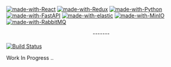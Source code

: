 [![made-with-React](https://img.shields.io/badge/Built%20with-React-blue)](https://reactjs.org/)
[![made-with-Redux](https://img.shields.io/badge/Redux-blueviolet)](https://redux.js.org/)
[![made-with-Python](https://img.shields.io/badge/Python-yellow)](https://www.python.org/)
[![made-with-FastAPI](https://img.shields.io/badge/FastAPI-success)](https://fastapi.tiangolo.com/)
[![made-with-elastic](https://img.shields.io/badge/elastic-success)](https://www.elastic.co/)
[![made-with-MinIO](https://img.shields.io/badge/MinIO-red)](https://min.io/)
[![made-with-RabbitMQ](https://img.shields.io/badge/RabbitMQ-orange)](https://www.rabbitmq.com/)
<br/><center>-------</center><br/>
[![Build Status](https://dev.azure.com/my-soc/galaxy/_apis/build/status/my-soc.galaxy?branchName=main)](https://dev.azure.com/my-soc/galaxy/_build/latest?definitionId=1&branchName=main)



Work In Progress ..

